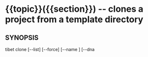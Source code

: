{{topic}}({{section}}) -- clones a project from a template directory
=============================================

## SYNOPSIS

tibet clone <target> [--list] [--force] [--name <appname>] [--dna <template>]

## DESCRIPTION

Clones a template directory, considered the `dna`, to create a new project.

`<target>` is required and must be a valid directory name to clone to.

By default the target will be the new project's appname unless otherwise
specified. You can use `.` to clone to the current directory HOWEVER no checks
are currently done to prevent potential data loss. Be careful!

NOTE this command is currently being re-evaluated and will likely become a
front-end for Yeoman functionality in a future release.

Once a project template has been cloned you use the `tibet init` command to
initialize the project by triggering installation of all project dependencies.

## OPTIONS

  * `--list` :
    Output a list of available dna options. No project is created if you use
this option.

  * `--force` :
    Required if you use `.` as a simple reminder to be careful. You can also
use `--force` with existing directories but *no checks are done* to avoid
overwriting existing files.

  * `--name` :
    Lets you rename from the directory name to an alternative name. This lets
the directory and appname vary. This is common when cloning to existing
directories or poorly named ones like those required for GitHub Pages
repositories.

  * `--dna` :
    Lets you clone any valid template in TIBET's `dna` directory or a
directory of your choosing. This latter option lets you create your own reusable
custom application templates.

## EXAMPLES

### See the list of available project dna

    $ tibet clone --list

    couch
    default
    electron
    ghpages
    noserver

### Create a new project with `default` dna

    $ tibet clone helloworld

    TIBET dna 'default' cloned to helloworld as app 'helloworld'.

### Create a new project with `couch` dna

    $ tibet clone hellocouch --dna couch

    TIBET dna 'couch' cloned to hellocouch as app 'hellocouch'.

### Create a new project in an existing directory

    $ tibet clone .

    TIBET dna 'default' cloned to . as app 'hellolocal'

### Create a named project in an existing directory (empty)

    $ tibet clone --name hello .

    TIBET dna 'default' cloned to . as app 'hello'.

### Create a named project in an existing directory (not empty)

NOTE NOTE NOTE!!! This command can overlay files and is potentially
destructive!!! Future versions of the `clone` command may use `yeoman` to help
avoid file conflicts, allowing this operation to be done safely.

    $ tibet clone --name hello . --force

    TIBET dna 'default' cloned to . as app 'hello'.

## SEE ALSO

  * init(1)

